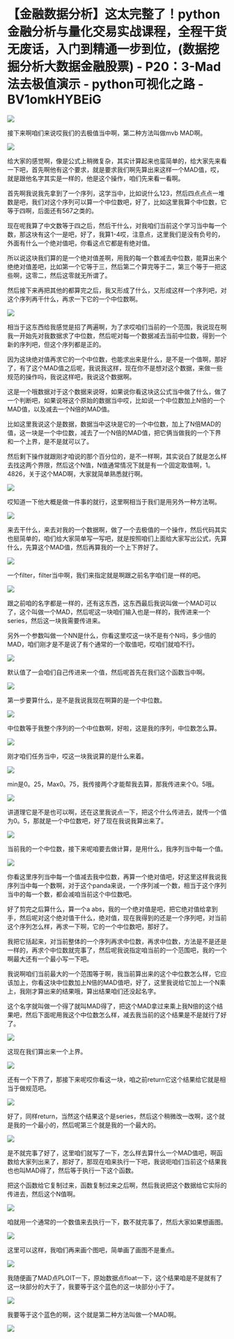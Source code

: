 # 【金融数据分析】这太完整了！python金融分析与量化交易实战课程，全程干货无废话，入门到精通一步到位，(数据挖掘分析大数据金融股票) - P20：3-Mad法去极值演示 - python可视化之路 - BV1omkHYBEiG

![](img/5ce39690270b4f3c213de06b10803dda_0.png)

接下来啊咱们来说哎我们的去极值当中啊，第二种方法叫做mvb MAD啊。

![](img/5ce39690270b4f3c213de06b10803dda_2.png)

给大家的感觉啊，像是公式上稍微复杂，其实计算起来也蛮简单的，给大家先来看一下吧，首先啊他有这个要求，就是要求我们啊先算出来这样一个MAD值，哎，就是跟他名字其实是一样的，他是这个操作，咱们先来看一看啊。

首先啊我说我先拿到了一个序列，这学当中，比如说什么123，然后四点点点一堆数是吧，我们对这个序列可以算一个中位数吧，好了，比如这里我算个中位数，它等于四啊，后面还有567之类的。

现在呢我算了中文数等于四之后，然后干什么，对我咱们当前这个学习当中每一个数，那这块有这个一是吧，好了，我算1-4哎，注意点，这里我们是没有负号的，外面有什么一个绝对值吧，你看这点它都是有绝对值。

所以说这块我们算的是一个绝对值差啊，用我的每一个数减去中位数，能算出来个绝绝对值差吧，比如第一个它等于三，然后第二个算完等于二，第三个等于一把这些啊，这零二，然后这零就无所谓了。

然后接下来再把其他的都算完之后，我又形成了什么，又形成这样一个序列吧，对这个序列再干什么，再求一下它的一个中位数啊。



![](img/5ce39690270b4f3c213de06b10803dda_4.png)

相当于这东西给我感觉是招了两遍啊，为了求哎咱们当前的一个范围，我说现在啊我一开始先对我数据求了中位数，然后呢对每一个数据减去当前中位数，得到一个新的序列吧，但这个序列都是正的。

因为这块绝对值再求它的一个中位数，也能求出来是什么，是不是一个值啊，那好了，有了这个MAD值之后呢，我说我这样，现在你不是想对这个数据，来做一些规范的操作吗，我说这样吧，我说这个数据啊。

这是一个哦数据对于这个数据来说呀，如果说你看这块这公式当中做了什么，做了一个判断吧，如果说呀这个原始的数据当中哎，比如说一个中位数加上N倍的一个MAD值，以及减去一个N倍的MAD值。

比如这里我说这个是数据，数据当中这块是它的一个中位数，加上了N倍MAD的值，这一块是一个中位数，减去了一个N倍的MAD值，把它俩当做我的一个下界和一个上界，是不是就可以了。

然后剩下操作就跟刚才咱说的那个百分位的，是不一样啊，其实说白了就是怎么样去找这两个界限，然后这个N值，N值通常情况下就是有一个固定取值啊，1。4826，关于这个MAD啊，大家就简单熟悉就行啊。



![](img/5ce39690270b4f3c213de06b10803dda_6.png)

哎知道一下他大概是做一件事的就行，这里啊相当于我们是用另外一种方法啊。

![](img/5ce39690270b4f3c213de06b10803dda_8.png)

来去干什么，来去对我的一个数据啊，做了一个去极值的一个操作，然后代码其实也挺简单的，咱们给大家简单写一写吧，就是按照咱们上面给大家写出公式，先算什么，先算这个MAD值，然后再算我的一个上下界好了。



![](img/5ce39690270b4f3c213de06b10803dda_10.png)

一个filter，filter当中啊，我们来指定就是啊跟之前名字咱们是一样的吧。

![](img/5ce39690270b4f3c213de06b10803dda_12.png)

跟之前咱的名字都是一样的，还有这东西，这东西最后我说叫做一个MAD可以了，这个叫做一个MAD，然后呢这一块咱们输入也是一样的，我传进来一个series，然后这一块我需要传进来。

另外一个参数叫做一个NN是什么，你看这里哎这一块不是有个N吗，多少倍的MAD，咱们刚才是不是说了有个通常的一个取值吧，哎咱们就咱不行。



![](img/5ce39690270b4f3c213de06b10803dda_14.png)

默认值了一会咱们自己传进来一个值，然后呢首先在我们这个函数当中啊。

![](img/5ce39690270b4f3c213de06b10803dda_16.png)

第一步要算什么，是不是我说我现在啊算的是一个中位数。

![](img/5ce39690270b4f3c213de06b10803dda_18.png)

中位数等于我整个序列的一个中位数啊，好啦，这是我的序列，中位数怎么算。

![](img/5ce39690270b4f3c213de06b10803dda_20.png)

刚才咱们任务当中，哎这一块我说算的是什么来着。

![](img/5ce39690270b4f3c213de06b10803dda_22.png)

min是0。25，Max0。75，我传接两个才能帮我去算，那我传进来个0。5哦。

![](img/5ce39690270b4f3c213de06b10803dda_24.png)

讲道理它是不是也可以啊，还在这里我说点一下，把这个什么传进去，就传一个值为0。5，那就是一个中位数吧，好了现在我说我算出来了。



![](img/5ce39690270b4f3c213de06b10803dda_26.png)

当前我的一个中位数，接下来呢咱要去做计算，是用什么，我序列当中每一个值。

![](img/5ce39690270b4f3c213de06b10803dda_28.png)

你看这里序列当中每一个值减去我中位数，再算一个绝对值吧，好这里这样我说我序列当中每一个数啊，对于这个panda来说，一个序列减一个数，相当于这个序列当中的每一个数，都会减咱当前这个中位数吧。

好了剪完之后算什么，算一个a abs，我的一个绝对值是吧，把它绝对值给拿到手，然后呢对这个绝对值干什么，绝对值，现在我得到的还是一个序列吧，对当前这个序列怎么样，再求一下啊，它的一个中位数吧，那好了。

我把它括起来，对当前整体的一个序列再求中位数，再求中位数，方法是不是还是一样的，再求个中位数就完事了，然后呢我说指定咱当前的一个范围吧，我的一个啊最大还有一个最小写一下吧。

我说啊咱们当前最大的一个范围等于啊，我当前算出来的这个中位数怎么样，它应该加上，你看这块中位数加上N倍的MAD值吧，好了，这里我说给它加上一个N乘上，我刚才算出来的结果哦，算出结果咱们还没起名字。

这个名字就叫做一个得了就叫MAD得了，把这个MAD拿过来乘上我N倍的这个结果吧，然后下面呢用我这个中位数怎么样，减去我当前的这个结果是不是就行了好了。



![](img/5ce39690270b4f3c213de06b10803dda_30.png)

这现在我们算出来一个上界。

![](img/5ce39690270b4f3c213de06b10803dda_32.png)

还有一个下界了，那接下来呢哎你看这一块，咱之前return它这个结果给它就是相当于做规范吧。

![](img/5ce39690270b4f3c213de06b10803dda_34.png)

好了，同样return，当然这个结果这个是series，然后这个稍微改一改啊，这个就是我的一个最小的，然后呢第三个就是我的一个最大的。



![](img/5ce39690270b4f3c213de06b10803dda_36.png)

是不就完事了好了，这里咱们就写了一下，怎么样去算什么一个MAD值吧，啊函数给大家列出来了，那好了，那现在咱来执行一下吧，我说呃咱们当前这个结果我也也叫MAD得了，然后等于执行一下这个函数。

把这个函数给它复制过来，函数复制过来之后啊，然后我说把这个数据给它实际的传进去，然后这个N值啊。

![](img/5ce39690270b4f3c213de06b10803dda_38.png)

咱就用一个通常的一个数值来去执行一下，数不就完事了，然后大家如果想画图。

![](img/5ce39690270b4f3c213de06b10803dda_40.png)

这里可以这样，我咱们再来画个图吧，简单画了画图不是重点。

![](img/5ce39690270b4f3c213de06b10803dda_42.png)

我随便画了MAD点PLOIT一下，原始数据点float一下，这个结果咱是不是就有了这一块部分的大于了，我要等于这个蓝色的这一块部分小于了。



![](img/5ce39690270b4f3c213de06b10803dda_44.png)

我要等于这个蓝色的啊，这个就是第二种方法叫做一个MAD啊。

![](img/5ce39690270b4f3c213de06b10803dda_46.png)